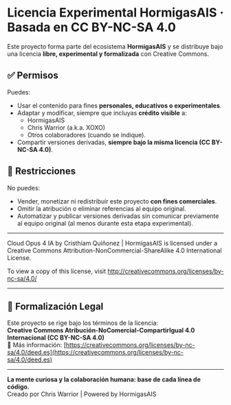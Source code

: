 # Licencia Experimental HormigasAIS · Basada en CC BY-NC-SA 4.0

Este proyecto forma parte del ecosistema **HormigasAIS** y se distribuye bajo una licencia **libre, experimental y formalizada** con Creative Commons.

## ✅ Permisos

Puedes:
- Usar el contenido para fines **personales, educativos o experimentales**.
- Adaptar y modificar, siempre que incluyas **crédito visible** a:
  - HormigasAIS
  - Chris Warrior (a.k.a. XOXO)
  - Otros colaboradores (cuando se indique).
- Compartir versiones derivadas, **siempre bajo la misma licencia (CC BY-NC-SA 4.0)**.

## 🚫 Restricciones

No puedes:
- Vender, monetizar ni redistribuir este proyecto **con fines comerciales**.
- Omitir la atribución o eliminar referencias al equipo original.
- Automatizar y publicar versiones derivadas sin comunicar previamente al equipo original (al menos durante esta etapa experimental).

---

Cloud Opus 4 IA by Cristhiam Quiñonez | HormigasAIS is licensed under a Creative Commons Attribution-NonCommercial-ShareAlike 4.0 International License.

To view a copy of this license, visit http://creativecommons.org/licenses/by-nc-sa/4.0/

---

## 📘 Formalización Legal

Este proyecto se rige bajo los términos de la licencia:  
**Creative Commons Atribución-NoComercial-CompartirIgual 4.0 Internacional (CC BY-NC-SA 4.0)**  
📄 Más información: [https://creativecommons.org/licenses/by-nc-sa/4.0/deed.es](https://creativecommons.org/licenses/by-nc-sa/4.0/deed.es)

---

**La mente curiosa y la colaboración humana: base de cada línea de código.**  
Creado por Chris Warrior | Powered by HormigasAIS
